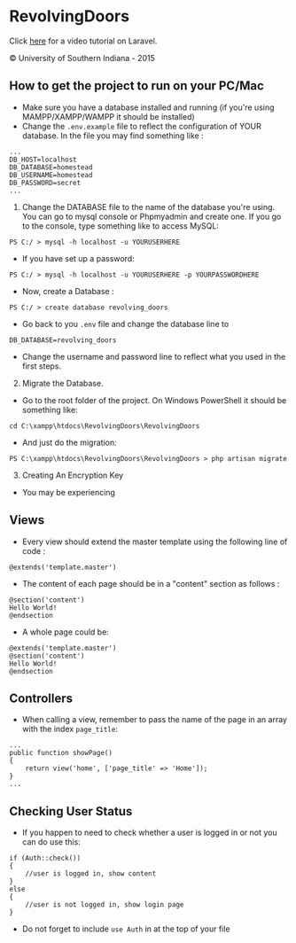 # RevolvingDoors

Click [here](https://laracasts.com/series/laravel-5-fundamentals/episodes/1) for a video tutorial on Laravel.

© University of Southern Indiana - 2015

## How to get the project to run on your PC/Mac

- Make sure you have a database installed and running (if you're using MAMPP/XAMPP/WAMPP it should be installed)
- Change the `.env.example` file to reflect the configuration of YOUR database. In the file you may find something like :
```
...
DB_HOST=localhost
DB_DATABASE=homestead
DB_USERNAME=homestead
DB_PASSWORD=secret
...
```
1. Change the DATABASE file to the name of the database you're using. You can go to mysql console or Phpmyadmin and create one. If you go to the console, type something like to access MySQL:
```
PS C:/ > mysql -h localhost -u YOURUSERHERE 
```

 - If you have set up a password:
```
PS C:/ > mysql -h localhost -u YOURUSERHERE -p YOURPASSWORDHERE 
```

 - Now, create a Database :
```
PS C:/ > create database revolving_doors 
```

 - Go back to you `.env` file and change the database line to 
```
DB_DATABASE=revolving_doors
```

 - Change the username and password line to reflect what you used in the first steps.

2. Migrate the Database. 
 - Go to the root folder of the project. On Windows PowerShell it should be something like: 
 ``` 
 cd C:\xampp\htdocs\RevolvingDoors\RevolvingDoors
 ```
 - And just do the migration:
 ```
 PS C:\xampp\htdocs\RevolvingDoors\RevolvingDoors > php artisan migrate
 ``` 
3. Creating An Encryption Key
 - You may be experiencing 
## Views

- Every view should extend the master template using the following line of code : 
```
@extends('template.master')
```
- The content of each page should be in a "content" section as follows :  
```
@section('content')
Hello World!
@endsection
```
- A whole page could be: 
```
@extends('template.master')
@section('content')
Hello World!
@endsection
```

## Controllers

- When calling a view, remember to pass the name of the page in an array with the index `page_title`:
```
...
public function showPage()
{
	return view('home', ['page_title' => 'Home']);
}
...
```

## Checking User Status

- If you happen to need to check whether a user is logged in or not you can do use this:
```
if (Auth::check())
{
	//user is logged in, show content
}
else
{
	//user is not logged in, show login page
}
```
- Do not forget to include `use Auth` in at the top of your file
